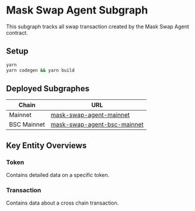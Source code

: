 Mask Swap Agent Subgraph
====

This subgraph tracks all swap transaction created by the Mask Swap Agent contract.

## Setup

```bash
yarn
yarn codegen && yarn build
```

## Deployed Subgraphes

| Chain | URL |
| ----- | --- |
| Mainnet | [mask-swap-agent-mainnet](https://thegraph.com/explorer/subgraph/dimensiondev/mask-swap-agent-mainnet) | 
| BSC Mainnet | [mask-swap-agent-bsc-mainnet](https://thegraph.com/explorer/subgraph/dimensiondev/mask-swap-agent-bsc-mainnet) | 


## Key Entity Overviews

### Token

Contains detailed data on a specific token.

### Transaction

Contains data about a cross chain transaction.